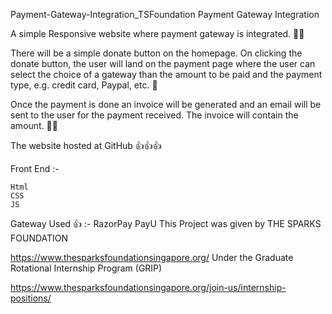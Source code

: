 Payment-Gateway-Integration_TSFoundation
Payment Gateway Integration

A simple Responsive website where payment gateway is integrated. 💯💯

There will be a simple donate button on the homepage. On clicking the donate button, the user will land on the payment page where the user can select the choice of a gateway than the amount to be paid and the payment type, e.g. credit card, Paypal, etc. 💯

Once the payment is done an invoice will be generated and an email will be sent to the user for the payment received. The invoice will contain the amount. 🎱🎱

The website hosted at GitHub 👍👍👍

Front End :-

    Html
    CSS
    JS
Gateway Used 👍 :-
RazorPay
PayU
This Project was given by THE SPARKS FOUNDATION

https://www.thesparksfoundationsingapore.org/
Under the Graduate Rotational Internship Program (GRIP)

https://www.thesparksfoundationsingapore.org/join-us/internship-positions/